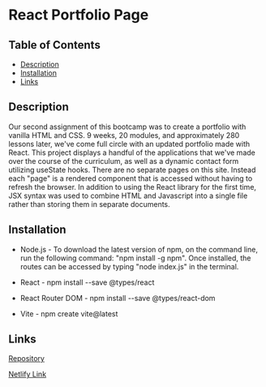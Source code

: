 # React Portfolio Page

## Table of Contents
- [Description](#description)
- [Installation](#installation)
- [Links](#links)    

## Description

  Our second assignment of this bootcamp was to create a portfolio with vanilla HTML and CSS. 9 weeks, 20 modules, and approximately 280 lessons later, we've come full circle with an updated portfolio made with React. This project displays a handful of the applications that we've made over the course of the curriculum, as well as a dynamic contact form utilizing useState hooks. There are no separate pages on this site. Instead each "page" is a rendered component that is accessed without having to refresh the browser. In addition to using the React library for the first time, JSX syntax was used to combine HTML and Javascript into a single file rather than storing them in separate documents. 

## Installation

- Node.js - To download the latest version of npm, on the command line, run the following command: 
"npm install -g npm". Once installed, the routes can be accessed by typing "node index.js" in the terminal. 

- React - npm install --save @types/react

- React Router DOM - npm install --save @types/react-dom

- Vite - npm create vite@latest




## Links

[Repository](https://github.com/pb1983/New-Portfolio)

[Netlify Link](https://jolly-tapioca-89d78a.netlify.app/)